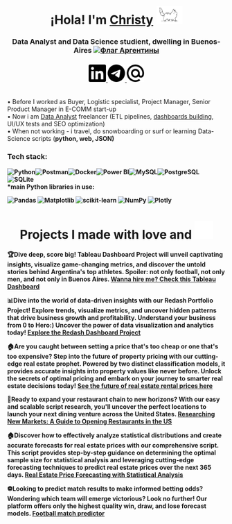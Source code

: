 <h1 align="center">¡Hola! I'm <a href="https://www.linkedin.com/in/christy-matryonina/" target="_blank">Christy</a> 
<img src="https://github.com/Christymacarena/Christymacarena/blob/main/cat.gif" height="42"/></h1>
<h3 align="center">Data Analyst and Data Science studient, dwelling in Buenos-Aires <a href="https://ogeo.info/flags/flag-argentiny" target="_blank"><img alt="Флаг Аргентины"
src="https://ogeo.info/wp-content/uploads/2023/02/flag-argentiny-foto.png" width="30" height="20" /></a> </h3>
<h3 align="center">
  <a href="https://www.linkedin.com/in/christy-matryonina/" target="_blank">
    <img src="https://github.com/Christymacarena/Christymacarena/blob/main/linkedin.svg" width="40" height="40" alt="LinkedIn">
</a>
  <a href="https://t.me/christymacarena" target="_blank">
    <img src="https://github.com/Christymacarena/Christymacarena/blob/main/telegram.svg" width="40" height="40" alt="Telegram">
</a>
<a href="mailto:christymacarena.024@gmail.com" target="_blank">
  <img src="https://github.com/Christymacarena/Christymacarena/blob/main/maildotru.svg" width="40" height="40" alt="Gmail">
</a>

</h3>
<br/>•  Before I worked as Buyer, Logistic specialist, Project Manager, Senior Product Manager in E-COMM start-up
<br/>•  Now i am <a href="https://public.tableau.com/app/profile/christy.matryonina/vizzes">Data Analyst</a> freelancer (ETL pipelines, <a href="https://public.tableau.com/app/profile/christy.matryonina/vizzes">dashboards building</a>, UI/UX tests and SEO optimization) 
<br/>•  When not working - i travel, do snowboarding or surf or learning Data-Science scripts (<strong>python, web, JSON)</br>

<h3 align="left">Tech stack:</h3>
<img src="https://img.shields.io/badge/python-3670A0?style=for-the-badge&logo=python&logoColor=ffdd54" alt="Python"><img src="https://img.shields.io/badge/Postman-FF6C37?style=for-the-badge&logo=postman&logoColor=white" alt="Postman"><img src="https://img.shields.io/badge/docker-%230db7ed.svg?style=for-the-badge&logo=docker&logoColor=white" alt="Docker"><img src="https://img.shields.io/badge/power_bi-F2C811?style=for-the-badge&logo=powerbi&logoColor=black" alt="Power BI"><img src="https://img.shields.io/badge/mysql-%2300f.svg?style=for-the-badge&logo=mysql&logoColor=white" alt="MySQL"><img src="https://img.shields.io/badge/postgres-%23316192.svg?style=for-the-badge&logo=postgresql&logoColor=white" alt="PostgreSQL"><img src="https://img.shields.io/badge/sqlite-%2307405e.svg?style=for-the-badge&logo=sqlite&logoColor=white" alt="SQLite">
<br/>*main Python libraries in use:
  
![Pandas](https://img.shields.io/badge/pandas-%23150458.svg?style=for-the-badge&logo=pandas&logoColor=white)
![Matplotlib](https://img.shields.io/badge/Matplotlib-%23ffffff.svg?style=for-the-badge&logo=Matplotlib&logoColor=black)
![scikit-learn](https://img.shields.io/badge/scikit--learn-%23F7931E.svg?style=for-the-badge&logo=scikit-learn&logoColor=white)
![NumPy](https://img.shields.io/badge/numpy-%23013243.svg?style=for-the-badge&logo=numpy&logoColor=white)
![Plotly](https://img.shields.io/badge/Plotly-%233F4F75.svg?style=for-the-badge&logo=plotly&logoColor=white)
<br/>
  <h1 align="center">Projects I made with love and 
  <img src="https://github.com/Christymacarena/Christymacarena/blob/main/colors-rainbow.gif" width="42" height="42"></h1>
</div>

🏆Dive deep, score big! Tableau Dashboard Project will unveil captivating insights, visualize game-changing metrics, and discover the untold stories behind Argentina's top athletes.
Spoiler: not only football, not only men, and not only in Buenos Aires.
[Wanna hire me? Check this Tableau Dashboard](https://github.com/Christymacarena/tableau)


📊Dive into the world of data-driven insights with our Redash Portfolio Project! Explore trends, visualize metrics, and uncover hidden patterns that drive business growth and profitability.
Understand your business from 0 to Hero:) Uncover the power of data visualization and analytics today! 
[Explore the Redash Dashboard Project](https://github.com/Christymacarena/redash)


🏠Are you caught between setting a price that's too cheap or one that's too expensive? Step into the future of property pricing with our cutting-edge real estate prophet. Powered by two distinct classification models, it provides accurate insights into property values like never before.
Unlock the secrets of optimal pricing and embark on your journey to smarter real estate decisions today!
[See the future of real estate rental prices here](https://github.com/Christymacarena/rentalpriceprophet)


🚀Ready to expand your restaurant chain to new horizons? With our easy and scalable script research, you'll uncover the perfect locations to launch your next dining venture across the United States.
[Researching New Markets: A Guide to Opening Restaurants in the US](https://github.com/Christymacarena/fastfoodrestaurants)


🏠Discover how to effectively analyze statistical distributions and create accurate forecasts for real estate prices with our comprehensive script. This script provides step-by-step guidance on determining the optimal sample size for statistical analysis and leveraging cutting-edge forecasting techniques to predict real estate prices over the next 365 days.
[Real Estate Price Forecasting with Statistical Analysis](https://github.com/Christymacarena/Forecast365days)


⚽Looking to predict match results to make informed betting odds? Wondering which team will emerge victorious? Look no further! Our platform offers only the highest quality win, draw, and lose forecast models.
[Football match predictor](https://github.com/Christymacarena/footballforecast)
